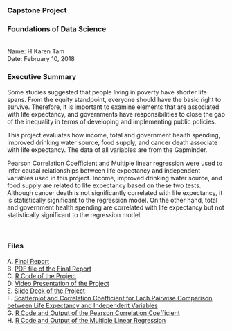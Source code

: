 <h3>Capstone Project</h3>
<h3>Foundations of Data Science</h3>
<br>
Name: H Karen Tam
<br>
Date: February 10, 2018

<br>

### Executive Summary

Some studies suggested that people living in poverty have shorter life spans. From the equity standpoint, everyone should have the basic right to survive. Therefore, it is important to examine elements that are associated with life expectancy, and governments have responsibilities to close the gap of the inequality in terms of developing and implementing public policies. 

This project evaluates how income, total and government health spending, improved drinking water source, food supply, and cancer death associate with life expectancy. The data of all variables are from the Gapminder. 

Pearson Correlation Coefficient and Multiple linear regression were used to infer causal relationships between life expectancy and independent variables used in this project. Income, improved drinking water source, and food supply are related to life expectancy based on these two tests. Although cancer death is not significantly correlated with life expectancy, it is statistically significant to the regression model. On the other hand, total and government health spending are correlated with life expectancy but not statistically significant to the regression model. 

<br>

### Files

A. <a href="https://github.com/karentam/capstoneproject1/blob/master/Capstone_Final_Report.Rmd">Final Report</a>
<br>
B. <a href="https://github.com/karentam/capstoneproject1/blob/master/Capstone_Final_Report.pdf">PDF file of the Final Report</a>
<br>
C. <a href="https://github.com/karentam/capstoneproject1/blob/master/Capstone_Final_Code.Rmd">R Code of the Project</a>
<br>
D. <a href="https://youtu.be/W8PMZ2WyXCM">Video Presentation of the Project</a>
<br>
E. <a href="https://github.com/karentam/capstoneproject1/blob/master/Capstone_Final_Slides.pdf">Slide Deck of the Project</a>
<br>
F. <a href="https://github.com/karentam/capstoneproject1/blob/master/Capstone_Final_Appendix_Corelation_Scatterplot_Explanation.pdf">Scatterplot and Correlation Coefficient for Each Pairwise Comparison between Life Expectancy and Independent Variables</a>
<br>
G. <a href="https://github.com/karentam/capstoneproject1/blob/master/Capstone_Final_Appendix_Correlation_Code_Output.pdf">R Code and Output of the Pearson Correlation Coefficient</a>
<br>
H. <a href="https://github.com/karentam/capstoneproject1/blob/master/Capstone_Final_Appendix_Regression_Code_Output.pdf">R Code and Output of the Multiple Linear Regression</a>
<br><br>


